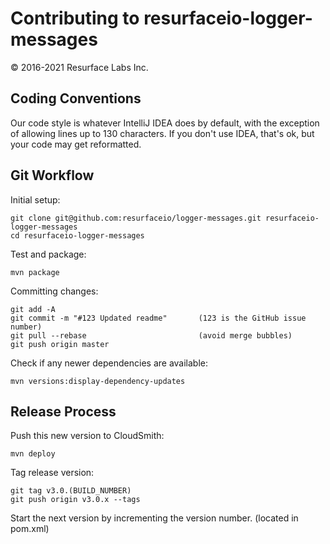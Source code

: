 # Contributing to resurfaceio-logger-messages
&copy; 2016-2021 Resurface Labs Inc.

## Coding Conventions

Our code style is whatever IntelliJ IDEA does by default, with the exception of allowing lines up to 130 characters.
If you don't use IDEA, that's ok, but your code may get reformatted.

## Git Workflow

Initial setup:

```
git clone git@github.com:resurfaceio/logger-messages.git resurfaceio-logger-messages
cd resurfaceio-logger-messages
```

Test and package:

```
mvn package
```

Committing changes:

```
git add -A
git commit -m "#123 Updated readme"       (123 is the GitHub issue number)
git pull --rebase                         (avoid merge bubbles)
git push origin master
```

Check if any newer dependencies are available:

```
mvn versions:display-dependency-updates
```

## Release Process

Push this new version to CloudSmith:

```
mvn deploy
```

Tag release version:

```
git tag v3.0.(BUILD_NUMBER)
git push origin v3.0.x --tags
```

Start the next version by incrementing the version number. (located in pom.xml)
